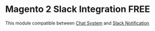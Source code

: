 # Magento 2 Slack Integration FREE

This module compatible between [Chat System](https://landofcoder.com/magento-2-live-chat-extension.html/) and [Slack Notification](https://landofcoder.com/magento-2-slack-integration-extension.html)

